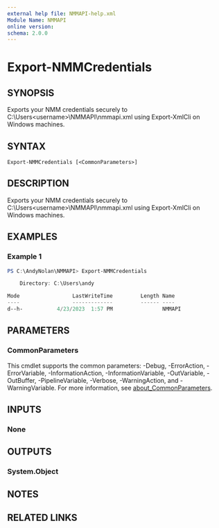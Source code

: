 ```yaml
---
external help file: NMMAPI-help.xml
Module Name: NMMAPI
online version:
schema: 2.0.0
---
```


# Export-NMMCredentials

## SYNOPSIS
Exports your NMM credentials securely to C:\Users\<username>\NMMAPI\nmmapi.xml using Export-XmlCli on Windows machines.

## SYNTAX

```
Export-NMMCredentials [<CommonParameters>]
```

## DESCRIPTION
Exports your NMM credentials securely to C:\Users\<username>\NMMAPI\nmmapi.xml using Export-XmlCli on Windows machines.

## EXAMPLES

### Example 1
```powershell
PS C:\AndyNolan\NMMAPI> Export-NMMCredentials

    Directory: C:\Users\andy

Mode                 LastWriteTime         Length Name
----                 -------------         ------ ----
d--h-           4/23/2023  1:57 PM                NMMAPI
```

## PARAMETERS

### CommonParameters
This cmdlet supports the common parameters: -Debug, -ErrorAction, -ErrorVariable, -InformationAction, -InformationVariable, -OutVariable, -OutBuffer, -PipelineVariable, -Verbose, -WarningAction, and -WarningVariable. For more information, see [about_CommonParameters](http://go.microsoft.com/fwlink/?LinkID=113216).

## INPUTS

### None

## OUTPUTS

### System.Object
## NOTES

## RELATED LINKS
